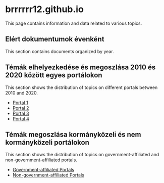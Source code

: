# brrrrrr12.github.io

This page contains information and data related to various topics.

## Elért dokumentumok évenként

This section contains documents organized by year.




## Témák elhelyezkedése és megoszlása 2010 és 2020 között egyes portálokon

This section shows the distribution of topics on different portals between 2010 and 2020.

- [Portal 1](.444_2010-2019_teljes_kopusz.html/)
- [Portal 2](.index_2010-2019_teljes_kopusz.html)
- [Portal 3](.mandinder_2010-2019_teljes_kopusz.html)
- [Portal 4](.origo_2010-2019_teljes_kopusz.html)

## Témák megoszlása kormányközeli és nem kormányközeli portálokon

This section shows the distribution of topics on government-affiliated and non-government-affiliated portals.

- [Government-affiliated Portals](.Origo_Mandiner_2010-2019_teljes_kopusz.html)
- [Non-government-affiliated Portals](.444_Index_2010-2019_teljes_kopusz.html)
